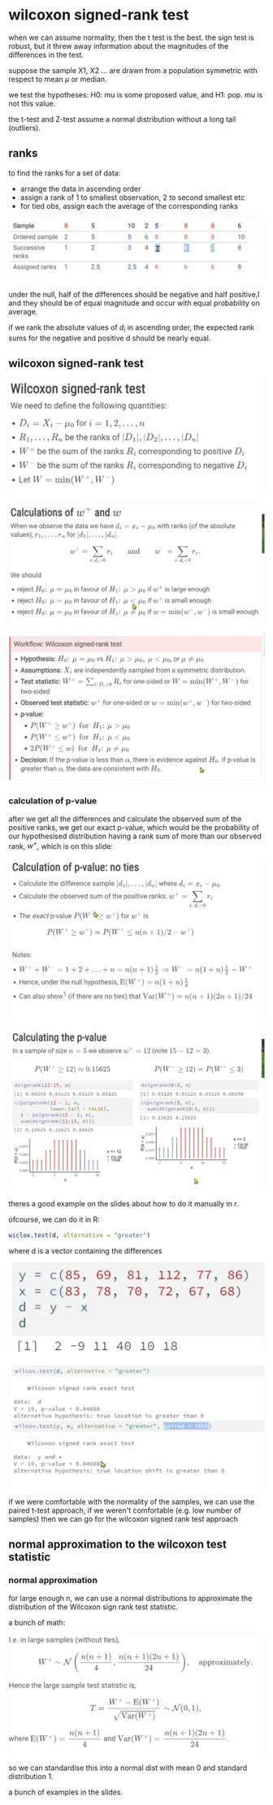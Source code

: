 # wilcoxon signed-rank test

when we can assume normality, then the t test is the best. the sign test is robust, but it threw away information about the magnitudes of the differences in the test.

suppose the sample X1, X2 ... are drawn from a population symmetric with respect to mean $\mu$ or median.

we test the hypotheses: H0: mu is some proposed value, and H1: pop. mu is not this value.

the t-test and Z-test assume a normal distribution without a long tail (outliers).

## ranks

to find the ranks for a set of data:

- arrange the data in ascending order
- assign a rank of 1 to smallest observation, 2 to second smallest etc
- for tied obs, assign each the average of the corresponding ranks

<p align="center">
    <img src="https://github.com/infernocadet/data2002/blob/main/graphics/rn.png" width="auto" height="auto">
</p>

under the null, half of the differences should be negative and half positive,l and they should be of equal magnitude and occur with equal probability on average.

if we rank the absolute values of $d_i$ in ascending order, the expected rank sums for the negative and positive d should be nearly equal.

## wilcoxon signed-rank test

<p align="center">
    <img src="https://github.com/infernocadet/data2002/blob/main/graphics/ww.png" width="auto" height="auto">
</p>

<p align="center">
    <img src="https://github.com/infernocadet/data2002/blob/main/graphics/an.png" width="auto" height="auto">
</p>

<p align="center">
    <img src="https://github.com/infernocadet/data2002/blob/main/graphics/ann.png" width="auto" height="auto">
</p>

### calculation of p-value

after we get all the differences and calculate the observed sum of the positive ranks, we get our exact p-value, which would be the probability of our hypothesised distribution having a rank sum of more than our observed rank, $w^+$, which is on this slide:

<p align="center">
    <img src="https://github.com/infernocadet/data2002/blob/main/graphics/wwww.png" width="auto" height="auto">
</p>

<p align="center">
    <img src="https://github.com/infernocadet/data2002/blob/main/graphics/clp.png" width="auto" height="auto">
</p>

theres a good example on the slides about how to do it manually in r.

ofcourse, we can do it in R:

```r
wiclox.test(d, alternative = "greater")
```

where d is a vector containing the differences

<p align="center">
    <img src="https://github.com/infernocadet/data2002/blob/main/graphics/ad.png" width="auto" height="auto">
</p>

<p align="center">
    <img src="https://github.com/infernocadet/data2002/blob/main/graphics/it.png" width="auto" height="auto">
</p>

if we were comfortable with the normality of the samples, we can use the paired t-test approach, if we weren't comfortable (e.g. low number of samples) then we can go for the wilcoxon signed rank test approach

## normal approximation to the wilcoxon test statistic

### normal approximation

for large enough n, we can use a normal distributions to approximate the distribution of the Wilcoxon sign rank test statistic.

a bunch of math:

<p align="center">
    <img src="https://github.com/infernocadet/data2002/blob/main/graphics/nap.png" width="auto" height="auto">
</p>

so we can standardise this into a normal dist with mean 0 and standard distribution 1.

a bunch of examples in the slides.

